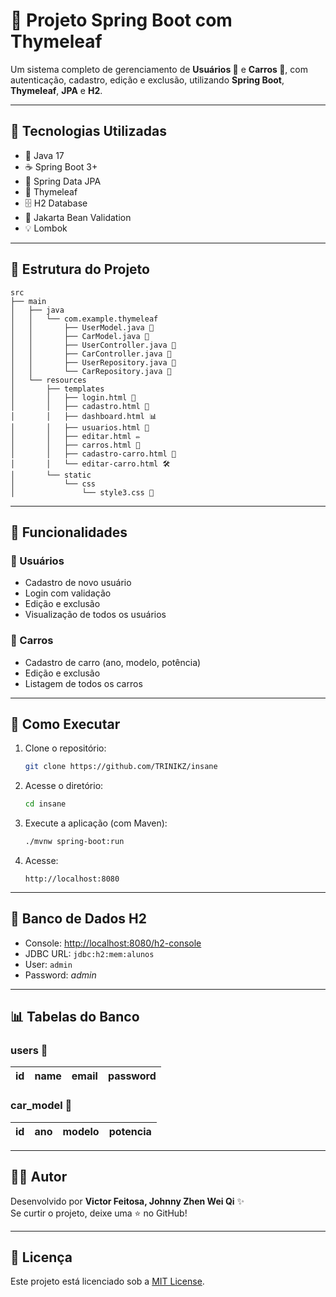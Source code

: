 
# 🚀 Projeto Spring Boot com Thymeleaf

Um sistema completo de gerenciamento de **Usuários 👤** e **Carros 🚗**, com autenticação, cadastro, edição e exclusão, utilizando **Spring Boot**, **Thymeleaf**, **JPA** e **H2**.

---

## 🧱 Tecnologias Utilizadas
- 🥵 Java 17
- ☕ Spring Boot 3+
- 🌿 Spring Data JPA
- 🎨 Thymeleaf
- 🗄️ H2 Database
- 🧪 Jakarta Bean Validation
- 💡 Lombok

---

## 📂 Estrutura do Projeto

```
src
├── main
│   ├── java
│   │   └── com.example.thymeleaf
│   │       ├── UserModel.java 👤
│   │       ├── CarModel.java 🚗
│   │       ├── UserController.java 🧭
│   │       ├── CarController.java 🧭
│   │       ├── UserRepository.java 💾
│   │       └── CarRepository.java 💾
│   └── resources
│       ├── templates
│       │   ├── login.html 🔐
│       │   ├── cadastro.html 📝
│       │   ├── dashboard.html 📊
│       │   ├── usuarios.html 👥
│       │   ├── editar.html ✏️
│       │   ├── carros.html 🚗
│       │   ├── cadastro-carro.html 🧾
│       │   └── editar-carro.html 🛠️
│       └── static
│           └── css
│               └── style3.css 🎨
```

---

## 🧪 Funcionalidades

### 👥 Usuários
- Cadastro de novo usuário
- Login com validação
- Edição e exclusão
- Visualização de todos os usuários

### 🚗 Carros
- Cadastro de carro (ano, modelo, potência)
- Edição e exclusão
- Listagem de todos os carros

---

## 🔑 Como Executar

1. Clone o repositório:
   ```bash
   git clone https://github.com/TRINIKZ/insane
   ```

2. Acesse o diretório:
   ```bash
   cd insane
   ```

3. Execute a aplicação (com Maven):
   ```bash
   ./mvnw spring-boot:run
   ```

4. Acesse:
   ```
   http://localhost:8080
   ```

---

## 💾 Banco de Dados H2

- Console: [http://localhost:8080/h2-console](http://localhost:8080/h2-console)
- JDBC URL: `jdbc:h2:mem:alunos`
- User: `admin`
- Password: *admin*

---

## 📊 Tabelas do Banco

### users 👤
| id | name | email | password |
|----|------|-------|----------|

### car_model 🚗
| id | ano | modelo | potencia |
|----|-----|--------|----------|

---

## 🧙‍♂️ Autor

Desenvolvido por **Victor Feitosa, Johnny Zhen Wei Qi** ✨  
Se curtir o projeto, deixe uma ⭐ no GitHub!

---

## 📜 Licença

Este projeto está licenciado sob a [MIT License](LICENSE).
